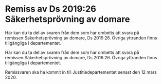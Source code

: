 # Remiss av Ds 2019:26 Säkerhetsprövning av domare

Här kan du ta del av svaren från dem som har ombetts att svara på remissen Säkerhetsprövning av domare, Ds 2019:26. Övriga yttranden finns tillgängliga i departementet.

Här kan du ta del av svaren från dem som har ombetts att svara på remissen Säkerhetsprövning av domare, Ds 2019:26. Övriga yttranden finns tillgängliga i departementet.

Remissvaren ska ha kommit in till Justitiedepartementet senast den 12 mars 2020.
